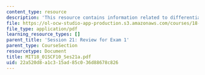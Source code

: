 ```yaml
---
content_type: resource
description: 'This resource contains information related to differentiation formulas. '
file: https://ol-ocw-studio-app-production.s3.amazonaws.com/courses/18-01sc-single-variable-calculus-fall-2010/22a520d8a1c315ad85c036d88678c826_MIT18_01SCF10_Ses21a.pdf
file_type: application/pdf
learning_resource_types: []
parent_title: 'Session 21: Review for Exam 1'
parent_type: CourseSection
resourcetype: Document
title: MIT18_01SCF10_Ses21a.pdf
uid: 22a520d8-a1c3-15ad-85c0-36d88678c826
---
```

